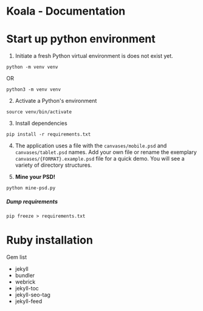 # Koala - Documentation

# Start up python environment

1. Initiate a fresh Python virtual environment is does not exist yet.

```shell
python -m venv venv
```

OR

```shell
python3 -m venv venv
```

2. Activate a Python's environment

```shell
source venv/bin/activate
```

3. Install dependencies

```shell
pip install -r requirements.txt
```

4. The application uses a file with the `canvases/mobile.psd` and `canvases/tablet.psd` names. Add your own file or rename the exemplary `canvases/{FORMAT}.example.psd` file for a quick demo. You will see a variety of directory structures.

5. **Mine your PSD!**

```shell
python mine-psd.py
```

##### Dump requirements

```shell
pip freeze > requirements.txt
```

# Ruby installation

Gem list

- jekyll
- bundler
- webrick
- jekyll-toc
- jekyll-seo-tag
- jekyll-feed
